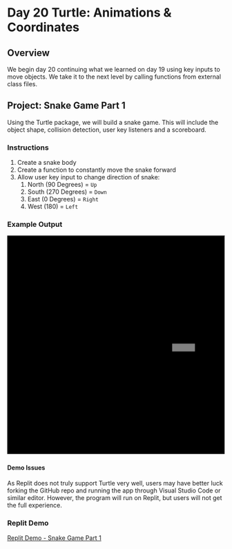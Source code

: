 # Day 20 Turtle: Animations & Coordinates

## Overview

   We begin day 20 continuing what we learned on day 19 using key inputs to move objects. We take it to the next level by calling functions from external class files.

## Project: Snake Game Part 1

Using the Turtle package, we will build a snake game. This will include the object shape, collision detection, user key listeners and a scoreboard.

### Instructions

1. Create a snake body
2. Create a function to constantly move the snake forward
3. Allow user key input to change direction of snake:
   1. North (90 Degrees) = `Up`
   2. South (270 Degrees) = `Down`
   3. East (0 Degrees) = `Right`
   4. West (180) = `Left`

### Example Output

![Snake Game Part 1](Images/snake_game_part1.png)

#### Demo Issues

As Replit does not truly support Turtle very well, users may have better luck forking the GitHub repo and running the app through Visual Studio Code or similar editor. However, the program will run on Replit, but users will not get the full experience.

### Replit Demo

[Replit Demo - Snake Game Part 1](https://replit.com/@EoghyUnscripted/Snake-Game-1)

